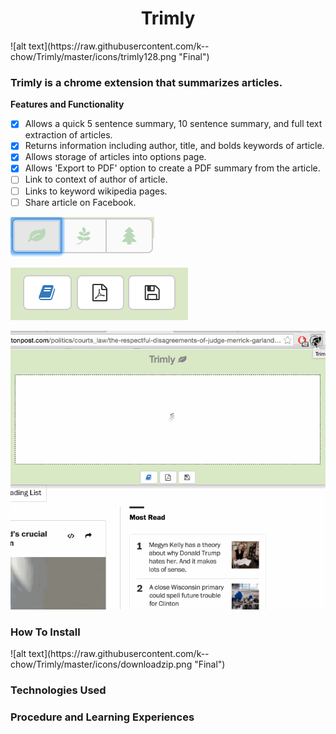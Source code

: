 <h1 style="text-align: center;">Trimly</h1>
![alt text](https://raw.githubusercontent.com/k--chow/Trimly/master/icons/trimly128.png "Final")

<h3>Trimly is a chrome extension that summarizes articles.</h3>

<b>Features and Functionality</b>
<br>

- [x] Allows a quick 5 sentence summary, 10 sentence summary, and full text extraction of articles.
- [x] Returns information including author, title, and bolds keywords of article.
- [x] Allows storage of articles into options page.
- [x] Allows 'Export to PDF' option to create a PDF summary from the article.
- [ ] Link to context of author of article.
- [ ] Links to keyword wikipedia pages. 
- [ ] Share article on Facebook.

![alt text](https://raw.githubusercontent.com/k--chow/Trimly/master/icons/topbuttons.png "Final")

![alt text](https://raw.githubusercontent.com/k--chow/Trimly/master/icons/bottombuttons.png "Final")


![alt text](https://raw.githubusercontent.com/k--chow/Trimly/master/icons/trimly1.gif "Final")

<h3>How To Install</h3>
![alt text](https://raw.githubusercontent.com/k--chow/Trimly/master/icons/downloadzip.png "Final")

<h3>Technologies Used</h3>

<h3>Procedure and Learning Experiences</h3>
<!--
Flask - CORS
heroku python flask server
SDK easy to use Aylien
use locally
chrome storage
UI need more expertise
angular JS to load and delete data
angular is great!
data persistence
one function after another
$scope.apply
saved properly
topic search?
highlight keywords
export to pdf-->